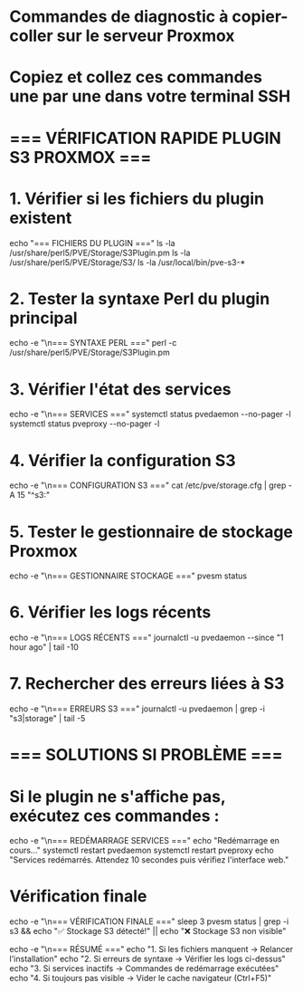 # Commandes de diagnostic à copier-coller sur le serveur Proxmox
# Copiez et collez ces commandes une par une dans votre terminal SSH

# === VÉRIFICATION RAPIDE PLUGIN S3 PROXMOX ===

# 1. Vérifier si les fichiers du plugin existent
echo "=== FICHIERS DU PLUGIN ==="
ls -la /usr/share/perl5/PVE/Storage/S3Plugin.pm
ls -la /usr/share/perl5/PVE/Storage/S3/
ls -la /usr/local/bin/pve-s3-*

# 2. Tester la syntaxe Perl du plugin principal  
echo -e "\n=== SYNTAXE PERL ==="
perl -c /usr/share/perl5/PVE/Storage/S3Plugin.pm

# 3. Vérifier l'état des services
echo -e "\n=== SERVICES ==="
systemctl status pvedaemon --no-pager -l
systemctl status pveproxy --no-pager -l

# 4. Vérifier la configuration S3
echo -e "\n=== CONFIGURATION S3 ==="
cat /etc/pve/storage.cfg | grep -A 15 "^s3:"

# 5. Tester le gestionnaire de stockage Proxmox
echo -e "\n=== GESTIONNAIRE STOCKAGE ==="
pvesm status

# 6. Vérifier les logs récents
echo -e "\n=== LOGS RÉCENTS ==="
journalctl -u pvedaemon --since "1 hour ago" | tail -10

# 7. Rechercher des erreurs liées à S3
echo -e "\n=== ERREURS S3 ==="
journalctl -u pvedaemon | grep -i "s3\|storage" | tail -5

# === SOLUTIONS SI PROBLÈME ===

# Si le plugin ne s'affiche pas, exécutez ces commandes :
echo -e "\n=== REDÉMARRAGE SERVICES ==="
echo "Redémarrage en cours..."
systemctl restart pvedaemon
systemctl restart pveproxy
echo "Services redémarrés. Attendez 10 secondes puis vérifiez l'interface web."

# Vérification finale
echo -e "\n=== VÉRIFICATION FINALE ==="
sleep 3
pvesm status | grep -i s3 && echo "✅ Stockage S3 détecté!" || echo "❌ Stockage S3 non visible"

echo -e "\n=== RÉSUMÉ ==="
echo "1. Si les fichiers manquent → Relancer l'installation"
echo "2. Si erreurs de syntaxe → Vérifier les logs ci-dessus"
echo "3. Si services inactifs → Commandes de redémarrage exécutées"
echo "4. Si toujours pas visible → Vider le cache navigateur (Ctrl+F5)"